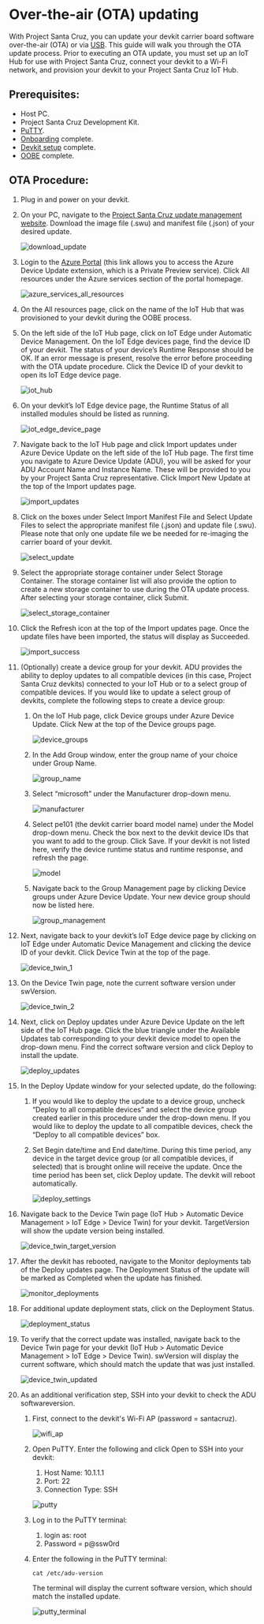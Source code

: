 <!---
title: Over-the-air (OTA) updating                     # the article title to show on the browser tab
description: Walks a user through the over-the-air (OTA) updating process for Project Santa Cruz Private Preview (July 2020). 
author: elqu20      # the author's GitHub ID - will be auto-populated if set in settings.json
ms.author: v-elqu     # the author's Microsoft alias (if applicable) - will be auto-populated if set in settings.json
ms.date: {@date}           # the date - will be auto-populated when template is first applied
ms.topic: reference  # the type of article
--->
# Over-the-air (OTA) updating

With Project Santa Cruz, you can update your devkit carrier board software over-the-air (OTA) or via [USB](https://github.com/microsoft/Project-Santa-Cruz-Private-Preview/blob/main/user-guides/updating/usb_updating.md). This guide will walk you through the OTA update process. Prior to executing an OTA update, you must set up an IoT Hub for use with Project Santa Cruz, connect your devkit to a Wi-Fi network, and provision your devkit to your Project Santa Cruz IoT Hub.

## Prerequisites: 

-	Host PC.
-	Project Santa Cruz Development Kit.
- [PuTTY](https://www.chiark.greenend.org.uk/~sgtatham/putty/latest.html). 
-	[Onboarding](https://github.com/microsoft/Project-Santa-Cruz-Private-Preview/blob/main/user-guides/getting_started/azure-subscription-onboarding.md) complete. 
-	[Devkit setup](https://github.com/microsoft/Project-Santa-Cruz-Private-Preview/blob/main/user-guides/getting_started/devkit-unboxing-setup.md) complete.
-	[OOBE](https://github.com/microsoft/Project-Santa-Cruz-Private-Preview/blob/main/user-guides/getting_started/oobe.md) complete.

## OTA Procedure:

1. Plug in and power on your devkit.

1. On your PC, navigate to the [Project Santa Cruz update management website](https://app-dev-sc.azurewebsites.net/Download). Download the image file (.swu) and manifest file (.json) of your desired update. 

    ![download_update](https://github.com/microsoft/Project-Santa-Cruz-Private-Preview/blob/main/user-guides/updating/images/ota_download_update.png)

1. Login to the [Azure Portal](https://ms.portal.azure.com/?feature.canmodifystamps=true&Microsoft_Azure_Iothub=aduprod#home) (this link allows you to access the Azure Device Update extension, which is a Private Preview service). Click All resources under the Azure services section of the portal homepage. 

    ![azure_services_all_resources](https://github.com/microsoft/Project-Santa-Cruz-Private-Preview/blob/main/user-guides/updating/images/firmware_azure_services_all_resources.png)

1. On the All resources page, click on the name of the IoT Hub that was provisioned to your devkit during the OOBE process. 

1. On the left side of the IoT Hub page, click on IoT Edge under Automatic Device Management. On the IoT Edge devices page, find the device ID of your devkit. The status of your device’s Runtime Response should be OK. If an error message is present, resolve the error before proceeding with the OTA update procedure. Click the Device ID of your devkit to open its IoT Edge device page. 

    ![iot_hub](https://github.com/microsoft/Project-Santa-Cruz-Private-Preview/blob/main/user-guides/updating/images/firmware_iot_hub.png)

1. On your devkit’s IoT Edge device page, the Runtime Status of all installed modules should be listed as running. 

    ![iot_edge_device_page](https://github.com/microsoft/Project-Santa-Cruz-Private-Preview/blob/main/user-guides/updating/images/ota_iot_edge_device_page.png)

1. Navigate back to the IoT Hub page and click Import updates under Azure Device Update on the left side of the IoT Hub page. The first time you navigate to Azure Device Update (ADU), you will be asked for your ADU Account Name and Instance Name. These will be provided to you by your Project Santa Cruz representative. Click Import New Update at the top of the Import updates page. 

    ![import_updates](https://github.com/microsoft/Project-Santa-Cruz-Private-Preview/blob/main/user-guides/updating/images/ota_import_updates.png)

1. Click on the boxes under Select Import Manifest File and Select Update Files to select the appropriate manifest file (.json) and update file (.swu). Please note that only one update file we be needed for re-imaging the carrier board of your devkit. 

    ![select_update](https://github.com/microsoft/Project-Santa-Cruz-Private-Preview/blob/main/user-guides/updating/images/ota_select_update.png)

1. Select the appropriate storage container under Select Storage Container. The storage container list will also provide the option to create a new storage container to use during the OTA update process. After selecting your storage container, click Submit.

    ![select_storage_container](https://github.com/microsoft/Project-Santa-Cruz-Private-Preview/blob/main/user-guides/updating/images/ota_select_storage_container.png)

1. Click the Refresh icon at the top of the Import updates page. Once the update files have been imported, the status will display as Succeeded. 

    ![import_success](https://github.com/microsoft/Project-Santa-Cruz-Private-Preview/blob/main/user-guides/updating/images/ota_import_success.png)

1. (Optionally) create a device group for your devkit. ADU provides the ability to deploy updates to all compatible devices (in this case, Project Santa Cruz devkits) connected to your IoT Hub or to a select group of compatible devices. If you would like to update a select group of devkits, complete the following steps to create a device group:

    1. On the IoT Hub page, click Device groups under Azure Device Update. Click New at the top of the Device groups page. 

        ![device_groups](https://github.com/microsoft/Project-Santa-Cruz-Private-Preview/blob/main/user-guides/updating/images/ota_device_groups.png)

    1. In the Add Group window, enter the group name of your choice under Group Name. 

        ![group_name](https://github.com/microsoft/Project-Santa-Cruz-Private-Preview/blob/main/user-guides/updating/images/ota_group_name.png)

    1. Select “microsoft” under the Manufacturer drop-down menu. 

        ![manufacturer](https://github.com/microsoft/Project-Santa-Cruz-Private-Preview/blob/main/user-guides/updating/images/ota_manufacturer.png)

    1. Select pe101 (the devkit carrier board model name) under the Model drop-down menu. Check the box next to the devkit device IDs that you want to add to the group. Click Save.  If your devkit is not listed here, verify the device runtime status and runtime response, and refresh the page. 

        ![model](https://github.com/microsoft/Project-Santa-Cruz-Private-Preview/blob/main/user-guides/updating/images/ota_model.png)

    1. Navigate back to the Group Management page by clicking Device groups under Azure Device Update. Your new device group should now be listed here. 

        ![group_management](https://github.com/microsoft/Project-Santa-Cruz-Private-Preview/blob/main/user-guides/updating/images/ota_group_management.png)

1. Next, navigate back to your devkit’s IoT Edge device page by clicking on IoT Edge under Automatic Device Management and clicking the device ID of your devkit. Click Device Twin at the top of the page.  

    ![device_twin_1](https://github.com/microsoft/Project-Santa-Cruz-Private-Preview/blob/main/user-guides/updating/images/ota_device_twin_1.png)

1. On the Device Twin page, note the current software version under swVersion. 

    ![device_twin_2](https://github.com/microsoft/Project-Santa-Cruz-Private-Preview/blob/main/user-guides/updating/images/ota_device_twin_2.png)

1. Next, click on Deploy updates under Azure Device Update on the left side of the IoT Hub page. Click the blue triangle under the Available Updates tab corresponding to your devkit device model to open the drop-down menu. Find the correct software version and click Deploy to install the update. 

    ![deploy_updates](https://github.com/microsoft/Project-Santa-Cruz-Private-Preview/blob/main/user-guides/updating/images/ota_deploy_updates.png)

1. In the Deploy Update window for your selected update, do the following: 

    1. If you would like to deploy the update to a device group, uncheck “Deploy to all compatible devices” and select the device group created earlier in this procedure under the drop-down menu. If you would like to deploy the update to all compatible devices, check the “Deploy to all compatible devices” box. 

    1. Set Begin date/time and End date/time. During this time period, any device in the target device group (or all compatible devices, if selected) that is brought online will receive the update. Once the time period has been set, click Deploy update. The devkit will reboot automatically.

        ![deploy_settings](https://github.com/microsoft/Project-Santa-Cruz-Private-Preview/blob/main/user-guides/updating/images/ota_deploy_settings.png)

1. Navigate back to the Device Twin page (IoT Hub > Automatic Device Management > IoT Edge > Device Twin) for your devkit. TargetVersion will show the update version being installed.

    ![device_twin_target_version](https://github.com/microsoft/Project-Santa-Cruz-Private-Preview/blob/main/user-guides/updating/images/ota_device_twin_target_version.png)    

1. After the devkit has rebooted, navigate to the Monitor deployments tab of the Deploy updates page. The Deployment Status of the update will be marked as Completed when the update has finished. 

    ![monitor_deployments](https://github.com/microsoft/Project-Santa-Cruz-Private-Preview/blob/main/user-guides/updating/images/ota_monitor_deployments.png)

1. For additional update deployment stats, click on the Deployment Status. 

    ![deployment_status](https://github.com/microsoft/Project-Santa-Cruz-Private-Preview/blob/main/user-guides/updating/images/ota_deployment_status.png)

1. To verify that the correct update was installed, navigate back to the Device Twin page for your devkit (IoT Hub > Automatic Device Management > IoT Edge > Device Twin). swVersion will display the current software, which should match the update that was just installed. 

    ![device_twin_updated](https://github.com/microsoft/Project-Santa-Cruz-Private-Preview/blob/main/user-guides/updating/images/ota_device_twin_updated.png)

1. As an additional verification step, SSH into your devkit to check the ADU softwareversion.

    1. First, connect to the devkit's Wi-Fi AP (password = santacruz). 
    
        ![wifi_ap](https://github.com/microsoft/Project-Santa-Cruz-Private-Preview/blob/main/user-guides/updating/images/ota_wifi_ap.png)  

    1. Open PuTTY. Enter the following and click Open to SSH into your devkit: 

        1. Host Name: 10.1.1.1 
        1. Port: 22 
        1. Connection Type: SSH 
    
        ![putty](https://github.com/microsoft/Project-Santa-Cruz-Private-Preview/blob/main/user-guides/updating/images/ota_putty.png)  

    1. Log in to the PuTTY terminal:

        1. login as: root 
        1. Password = p@ssw0rd 
        
    1. Enter the following in the PuTTY terminal: 
    
        ```console
        cat /etc/adu-version
        ```

        The terminal will display the current software version, which should match the installed update.

        ![putty_terminal](https://github.com/microsoft/Project-Santa-Cruz-Private-Preview/blob/main/user-guides/updating/images/ota_putty_terminal.png) 